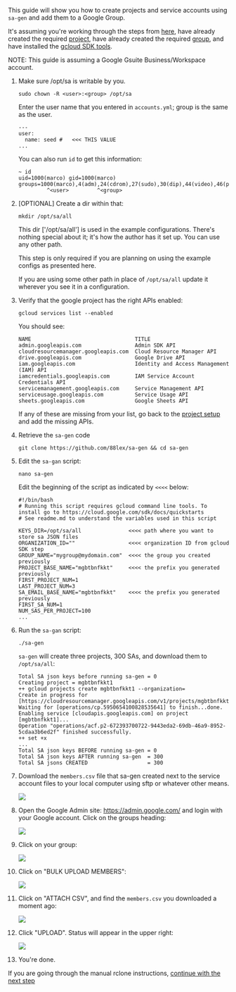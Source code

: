 This guide will show you how to create projects and service accounts using `sa-gen` and add them to a Google Group.

It's assuming you're working through the steps from [here](rclone-manual.md), have already created the required [project](google-project-setup.md), have already created the required [group](google-group-setup.md), and have installed the [gcloud SDK tools](google-gcloud-tools-install.md).

NOTE: This guide is assuming a Google Gsuite Business/Workspace account.

1. Make sure /opt/sa is writable by you.

    ```
    sudo chown -R <user>:<group> /opt/sa
    ```

    Enter the user name that you entered in `accounts.yml`; group is the same as the user.
    
    ```
    ---
    user:
      name: seed #   <<< THIS VALUE
    ...
    ```
    
    You can also run `id` to get this information:

    ```
    ~ id
    uid=1000(marco) gid=1000(marco) groups=1000(marco),4(adm),24(cdrom),27(sudo),30(dip),44(video),46(plugdev),116(lxd),1001(docker)
             ^<user>         ^<group>
    ```

1. [OPTIONAL] Create a dir within that:

    ```
    mkdir /opt/sa/all
    ```
    
    This dir ['/opt/sa/all'] is used in the example configurations.  There's nothing special about it; it's how the author has it set up.  You can use any other path.
    
    This step is only required if you are planning on using the example configs as presented here.
    
    If you are using some other path in place of `/opt/sa/all` update it wherever you see it in a configuration.

1. Verify that the google project has the right APIs enabled:

    ```
    gcloud services list --enabled
    ```
 
    You should see:

    ```
    NAME                                 TITLE
    admin.googleapis.com                 Admin SDK API
    cloudresourcemanager.googleapis.com  Cloud Resource Manager API
    drive.googleapis.com                 Google Drive API
    iam.googleapis.com                   Identity and Access Management (IAM) API
    iamcredentials.googleapis.com        IAM Service Account Credentials API
    servicemanagement.googleapis.com     Service Management API
    serviceusage.googleapis.com          Service Usage API
    sheets.googleapis.com                Google Sheets API
    ```
   
    If any of these are missing from your list, go back to the [project setup](google-project-setup.md) and add the missing APIs.
  
1. Retrieve the `sa-gen` code

    ```
    git clone https://github.com/88lex/sa-gen && cd sa-gen
    ```

1. Edit the `sa-gan` script:

    ```
    nano sa-gen
    ```

    Edit the beginning of the script as indicated by `<<<<` below:

    ```
    #!/bin/bash
    # Running this script requires gcloud command line tools. To install go to https://cloud.google.com/sdk/docs/quickstarts
    # See readme.md to understand the variables used in this script

    KEYS_DIR=/opt/sa/all               <<<< path where you want to store sa JSON files
    ORGANIZATION_ID=""                 <<<< organization ID from gcloud SDK step
    GROUP_NAME="mygroup@mydomain.com"  <<<< the group you created previously
    PROJECT_BASE_NAME="mgbtbnfkkt"     <<<< the prefix you generated previously
    FIRST_PROJECT_NUM=1
    LAST_PROJECT_NUM=3
    SA_EMAIL_BASE_NAME="mgbtbnfkkt"    <<<< the prefix you generated previously
    FIRST_SA_NUM=1
    NUM_SAS_PER_PROJECT=100
    ...
    ```

1. Run the `sa-gan` script:

    ```
    ./sa-gen
    ```

    `sa-gen` will create three projects, 300 SAs, and download them to `/opt/sa/all`:


    ```
    Total SA json keys before running sa-gen = 0
    Creating project = mgbtbnfkkt1
    ++ gcloud projects create mgbtbnfkkt1 --organization=
    Create in progress for [https://cloudresourcemanager.googleapis.com/v1/projects/mgbtbnfkkt1].
    Waiting for [operations/cp.5950654100828535641] to finish...done.
    Enabling service [cloudapis.googleapis.com] on project [mgbtbnfkkt1]...
    Operation "operations/acf.p2-672393700722-9443eda2-69db-46a9-8952-5cdaa3b6ed2f" finished successfully.
    ++ set +x
    ...
    Total SA json keys BEFORE running sa-gen = 0
    Total SA json keys AFTER running sa-gen  = 300
    Total SA jsons CREATED                   = 300
    ```
1. Download the `members.csv` file that sa-gen created next to the service account files to your local computer using sftp or whatever other means.

    ![](../images/google-service-account/01-all-members.png)

1. Open the Google Admin site: https://admin.google.com/ and login with your Google account.  Click on the groups heading:

    ![](../images/google-service-account/02-admin-top-level.png)

1. Click on your group:

    ![](../images/google-service-account/03-group-list.png)

1. Click on "BULK UPLOAD MEMBERS":

    ![](../images/google-service-account/04-bulk-upload.png)

1. Click on "ATTACH CSV", and find the `members.csv` you downloaded a moment ago:

    ![](../images/google-service-account/05-select-CSV.png)

1. Click "UPLOAD".  Status will appear in the upper right:

    ![](../images/google-service-account/06-choose-csv.png)

1. You're done.

If you are going through the manual rclone instructions, [continue with the next step](../rclone-manual#new-rclone-setup)
